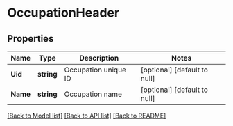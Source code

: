 # OccupationHeader

## Properties
Name | Type | Description | Notes
------------ | ------------- | ------------- | -------------
**Uid** | **string** | Occupation unique ID | [optional] [default to null]
**Name** | **string** | Occupation name | [optional] [default to null]

[[Back to Model list]](../README.md#documentation-for-models) [[Back to API list]](../README.md#documentation-for-api-endpoints) [[Back to README]](../README.md)


